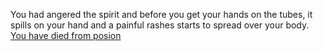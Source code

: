 You had angered the spirit and before you get your hands on the tubes, it spills on your hand and a painful rashes starts to spread over your body.  
[You have died from posion](../dead.md)  